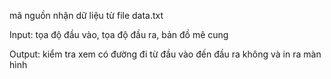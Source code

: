 mã nguồn nhận dữ liệu từ file data.txt

Input: tọa độ đầu vào, tọa độ đầu ra, bản đồ mê cung

Output: kiểm tra xem có đường đi từ đầu vào đến đầu ra không và in ra màn hình

